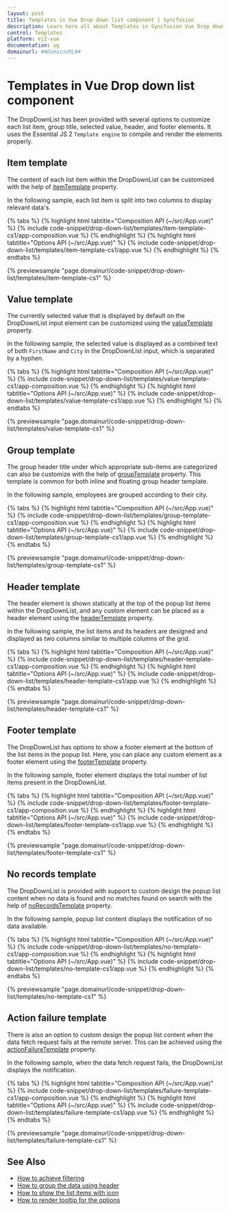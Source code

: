```yaml
---
layout: post
title: Templates in Vue Drop down list component | Syncfusion
description: Learn here all about Templates in Syncfusion Vue Drop down list component of Syncfusion Essential JS 2 and more.
control: Templates 
platform: ej2-vue
documentation: ug
domainurl: ##DomainURL##
---
```


# Templates in Vue Drop down list component

The DropDownList has been provided with several options to customize each list item, group title, selected value, header, and footer elements. It uses the Essential JS 2 `Template engine` to compile and render the elements properly.

## Item template

The content of each list item within the DropDownList can be customized with the help of [itemTemplate](https://ej2.syncfusion.com/vue/documentation/api/drop-down-list/#itemtemplate) property.

In the following sample, each list item is split into two columns to display relevant data's.

{% tabs %}
{% highlight html tabtitle="Composition API (~/src/App.vue)" %}
{% include code-snippet/drop-down-list/templates/item-template-cs1/app-composition.vue %}
{% endhighlight %}
{% highlight html tabtitle="Options API (~/src/App.vue)" %}
{% include code-snippet/drop-down-list/templates/item-template-cs1/app.vue %}
{% endhighlight %}
{% endtabs %}
        
{% previewsample "page.domainurl/code-snippet/drop-down-list/templates/item-template-cs1" %}

## Value template

The currently selected value that is displayed by default on the DropDownList input element can be customized using the [valueTemplate](https://ej2.syncfusion.com/vue/documentation/api/drop-down-list/#valuetemplate) property.

In the following sample, the selected value is displayed as a combined text of both `FirstName` and `City` in the DropDownList input, which is separated by a hyphen.

{% tabs %}
{% highlight html tabtitle="Composition API (~/src/App.vue)" %}
{% include code-snippet/drop-down-list/templates/value-template-cs1/app-composition.vue %}
{% endhighlight %}
{% highlight html tabtitle="Options API (~/src/App.vue)" %}
{% include code-snippet/drop-down-list/templates/value-template-cs1/app.vue %}
{% endhighlight %}
{% endtabs %}
        
{% previewsample "page.domainurl/code-snippet/drop-down-list/templates/value-template-cs1" %}

## Group template

The group header title under which appropriate sub-items are categorized can also be customize with the help of [groupTemplate](https://ej2.syncfusion.com/vue/documentation/api/drop-down-list/#grouptemplate) property. This template is common for both inline and floating group header template.

In the following sample, employees are grouped according to their city.

{% tabs %}
{% highlight html tabtitle="Composition API (~/src/App.vue)" %}
{% include code-snippet/drop-down-list/templates/group-template-cs1/app-composition.vue %}
{% endhighlight %}
{% highlight html tabtitle="Options API (~/src/App.vue)" %}
{% include code-snippet/drop-down-list/templates/group-template-cs1/app.vue %}
{% endhighlight %}
{% endtabs %}
        
{% previewsample "page.domainurl/code-snippet/drop-down-list/templates/group-template-cs1" %}

## Header template

The header element is shown statically at the top of the popup list items within the DropDownList, and any custom element can be placed as a header element using the [headerTemplate](https://ej2.syncfusion.com/vue/documentation/api/drop-down-list/#headertemplate) property.

In the following sample, the list items and its headers are designed and displayed as two columns similar to multiple columns of the grid.

{% tabs %}
{% highlight html tabtitle="Composition API (~/src/App.vue)" %}
{% include code-snippet/drop-down-list/templates/header-template-cs1/app-composition.vue %}
{% endhighlight %}
{% highlight html tabtitle="Options API (~/src/App.vue)" %}
{% include code-snippet/drop-down-list/templates/header-template-cs1/app.vue %}
{% endhighlight %}
{% endtabs %}
        
{% previewsample "page.domainurl/code-snippet/drop-down-list/templates/header-template-cs1" %}

## Footer template

The DropDownList has options to show a footer element at the bottom of the list items in the popup list. Here, you can place any custom element as a footer element using the [footerTemplate](https://ej2.syncfusion.com/vue/documentation/api/drop-down-list/#footertemplate) property.

In the following sample, footer element displays the total number of list items present in the DropDownList.

{% tabs %}
{% highlight html tabtitle="Composition API (~/src/App.vue)" %}
{% include code-snippet/drop-down-list/templates/footer-template-cs1/app-composition.vue %}
{% endhighlight %}
{% highlight html tabtitle="Options API (~/src/App.vue)" %}
{% include code-snippet/drop-down-list/templates/footer-template-cs1/app.vue %}
{% endhighlight %}
{% endtabs %}
        
{% previewsample "page.domainurl/code-snippet/drop-down-list/templates/footer-template-cs1" %}

## No records template

The DropDownList is provided with support to custom design the popup list content when no data is found and no matches found on search with the help of [noRecordsTemplate](https://ej2.syncfusion.com/vue/documentation/api/drop-down-list/#norecordstemplate) property.

In the following sample, popup list content displays the notification of no data available.

{% tabs %}
{% highlight html tabtitle="Composition API (~/src/App.vue)" %}
{% include code-snippet/drop-down-list/templates/no-template-cs1/app-composition.vue %}
{% endhighlight %}
{% highlight html tabtitle="Options API (~/src/App.vue)" %}
{% include code-snippet/drop-down-list/templates/no-template-cs1/app.vue %}
{% endhighlight %}
{% endtabs %}
        
{% previewsample "page.domainurl/code-snippet/drop-down-list/templates/no-template-cs1" %}

## Action failure template

There is also an option to custom design the popup list content when the data fetch request fails at the remote server. This can be achieved using the [actionFailureTemplate](https://ej2.syncfusion.com/vue/documentation/api/drop-down-list/#actionfailuretemplate) property.

In the following sample, when the data fetch request fails, the DropDownList displays the notification.

{% tabs %}
{% highlight html tabtitle="Composition API (~/src/App.vue)" %}
{% include code-snippet/drop-down-list/templates/failure-template-cs1/app-composition.vue %}
{% endhighlight %}
{% highlight html tabtitle="Options API (~/src/App.vue)" %}
{% include code-snippet/drop-down-list/templates/failure-template-cs1/app.vue %}
{% endhighlight %}
{% endtabs %}
        
{% previewsample "page.domainurl/code-snippet/drop-down-list/templates/failure-template-cs1" %}

## See Also

* [How to achieve filtering](./filtering/)
* [How to group the data using header](./grouping/)
* [How to show the list items with icon](./how-to/icons-support/)
* [How to render tooltip for the options](./how-to/tooltip/)